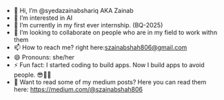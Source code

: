 - 👋 Hi, I’m @syedazainabshariq AKA Zainab
- 👀 I’m interested in AI
- 🌱 I’m currently in my first ever internship. (BQ-2025)
- 💞️ I’m looking to collaborate on people who are in my field to work withn them
- 📫 How to reach me? right here:szainabshah806@gmail.com
- 😄 Pronouns: she/her
- ⚡ Fun fact: I started coding to build apps. Now I build apps to avoid people. 😎👨‍💻
- 📖 Want to read some of my medium posts? Here you can read them here: https://medium.com/@szainabshah806
  

<!---
syedazainabshariq/syedazainabshariq is a ✨ special ✨ repository because its `README.md` (this file) appears on your GitHub profile.
You can click the Preview link to take a look at your changes.
--->
